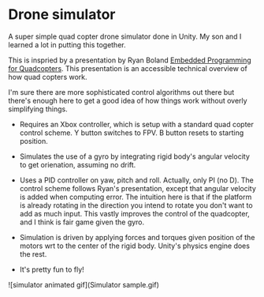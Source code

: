 # Drone simulator

A super simple quad copter drone simulator done in Unity. My son and I learned a lot in putting this together.

This is inspried by a presentation by Ryan Boland [Embedded Programming for Quadcopters](https://www.youtube.com/watch?v=CHSYgLfhwUo&t=2382s&ab_channel=Code%26Supply). This presentation is an accessible technical overview of how quad copters work.

I'm sure there are more sophisticated control algorithms out there but there's enough here to get a good idea of how things work without overly simplifying things.

* Requires an Xbox controller, which is setup with a standard quad copter control scheme. Y button switches to FPV. B button resets to starting position.

* Simulates the use of a gyro by integrating rigid body's angular velocity to get orienation, assuming no drift.

* Uses a PID controller on yaw, pitch and roll. Actually, only PI (no D). The control scheme follows Ryan's presentation, except that angular velocity is added when computing error. The intuition here is that if the platform is already rotating in the direction you intend to rotate you don't want to add as much input. This vastly improves the control of the quadcopter, and I think is fair game given the gyro.

* Simulation is driven by applying forces and torques given position of the motors wrt to the center of the rigid body. Unity's physics engine does the rest.

* It's pretty fun to fly!

![simulator animated gif](Simulator sample.gif)